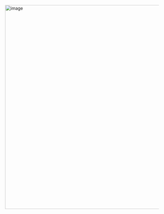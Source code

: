 <img width="668" alt="image" src="https://github.com/user-attachments/assets/1949a2bf-536b-4e95-b7b0-369ad7fc3aa6" />
